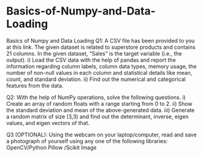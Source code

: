 # Basics-of-Numpy-and-Data-Loading
Basics of Numpy and Data Loading
Q1: A CSV file has been provided to you at this link. The given dataset is related to superstore
products and contains 21 columns. In the given dataset, “Sales” is the target variable (i.e., the
output).
i) Load the CSV data with the help of pandas and report the information regarding column
labels, column data types, memory usage, the number of non-null values in each column and
statistical details like mean, count, and standard deviation.
ii) Find out the numerical and categorical features from the data.

Q2: With the help of NumPy operations, solve the following questions.
i) Create an array of random floats with a range starting from 0 to 2.
ii) Show the standard deviation and mean of the above-generated data.
iii) Generate a random matrix of size (3,3) and find out the determinant, inverse, eigen values,
and eigen vectors of that.

Q3 (OPTIONAL): Using the webcam on your laptop/computer, read and save a photograph of
yourself using any one of the following libraries: OpenCV/Python Pillow /Scikit Image
